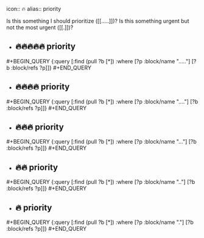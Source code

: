 icon:: 🔥
alias:: priority

Is this something I should prioritize ([[.....]])?
Is this something urgent but not the most urgent ([[.]])?
- ## 🔥🔥🔥🔥🔥 priority
#+BEGIN_QUERY
{:query [:find (pull ?b [*])
         :where
         [?p :block/name "....."]
         [?b :block/refs ?p]]}
#+END_QUERY

- ## 🔥🔥🔥🔥 priority
#+BEGIN_QUERY
{:query [:find (pull ?b [*])
         :where
         [?p :block/name "...."]
         [?b :block/refs ?p]]}
#+END_QUERY

- ## 🔥🔥🔥 priority
#+BEGIN_QUERY
{:query [:find (pull ?b [*])
         :where
         [?p :block/name "..."]
         [?b :block/refs ?p]]}
#+END_QUERY

- ## 🔥🔥 priority
#+BEGIN_QUERY
{:query [:find (pull ?b [*])
         :where
         [?p :block/name ".."]
         [?b :block/refs ?p]]}
#+END_QUERY

- ## 🔥 priority
#+BEGIN_QUERY
{:query [:find (pull ?b [*])
         :where
         [?p :block/name "."]
         [?b :block/refs ?p]]}
#+END_QUERY

